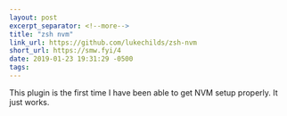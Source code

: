 ```yaml
---
layout: post
excerpt_separator: <!--more-->
title: "zsh nvm"
link_url: https://github.com/lukechilds/zsh-nvm
short_url: https://smw.fyi/4
date: 2019-01-23 19:31:29 -0500
tags:
---
```

This plugin is the first time I have been able to get NVM setup properly. It just works.
